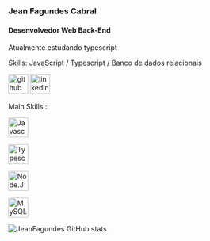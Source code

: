 ### Jean Fagundes Cabral
#### Desenvolvedor Web Back-End
Atualmente estudando typescript

Skills: JavaScript / Typescript / Banco de dados relacionais

[<img src='https://cdn.jsdelivr.net/npm/simple-icons@3.0.1/icons/github.svg' alt='github'
  height='40'>](https://github.com/JeanFagundes)
[<img src='https://cdn.jsdelivr.net/npm/simple-icons@3.0.1/icons/linkedin.svg' alt='linkedin'
  height='40'>](https://www.linkedin.com/in/linkedin.com/in/jean-fagundes-31488910b//)

<div style="display: flex , flex-dire ">

  <p> Main Skills : </p>

  [<img
    src='https://upload.wikimedia.org/wikipedia/commons/thumb/9/99/Unofficial_JavaScript_logo_2.svg/512px-Unofficial_JavaScript_logo_2.svg.png'
    alt='Javascript' height='40'>](https://github.com/JeanFagundes)

  [<img
    src='https://upload.wikimedia.org/wikipedia/commons/thumb/4/4c/Typescript_logo_2020.svg/512px-Typescript_logo_2020.svg.png'
    alt='Typescript' height='40'>](https://github.com/JeanFagundes)

  [<img src='https://upload.wikimedia.org/wikipedia/commons/thumb/d/d9/Node.js_logo.svg/590px-Node.js_logo.svg.png'
    alt='Node.JS' height='40'>](https://github.com/JeanFagundes)

  [<img src='https://www.vectorlogo.zone/logos/mysql/mysql-official.svg' alt='MySQL'
    height='40'>](https://github.com/JeanFagundes)

</div>

![JeanFagundes GitHub
stats](https://github-readme-stats.vercel.app/api?username=JeanFagundes&theme=codeSTACKr&show_icons=true)
